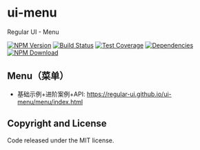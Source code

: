# ui-menu

Regular UI - Menu

[![NPM Version][npm-img]][npm-url]
[![Build Status][travis-img]][travis-url]
[![Test Coverage][coveralls-img]][coveralls-url]
[![Dependencies][david-img]][david-url]
[![NPM Download][download-img]][download-url]

[npm-img]: http://img.shields.io/npm/v/rgui-ui-menu.svg?style=flat-square
[npm-url]: http://npmjs.org/package/rgui-ui-menu
[travis-img]: https://img.shields.io/travis/regular-ui/ui-menu.svg?style=flat-square
[travis-url]: https://travis-ci.org/regular-ui/ui-menu
[coveralls-img]: https://img.shields.io/coveralls/regular-ui/ui-menu.svg?style=flat-square
[coveralls-url]: https://coveralls.io/r/regular-ui/ui-menu
[david-img]: http://img.shields.io/david/regular-ui/ui-menu.svg?style=flat-square
[david-url]: https://david-dm.org/regular-ui/ui-menu
[download-img]: https://img.shields.io/npm/dm/rgui-ui-menu.svg?style=flat-square
[download-url]: https://npmjs.org/package/rgui-ui-menu

## Menu（菜单）

- 基础示例+进阶案例+API: https://regular-ui.github.io/ui-menu/menu/index.html

## Copyright and License

Code released under the MIT license.
